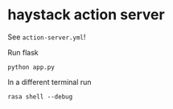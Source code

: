 # haystack action server

See `action-server.yml`!

Run flask

```
python app.py
```

In a different terminal run

```
rasa shell --debug
```
